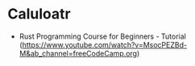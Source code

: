 # Caluloatr 
 - Rust Programming Course for Beginners - Tutorial (https://www.youtube.com/watch?v=MsocPEZBd-M&ab_channel=freeCodeCamp.org)

 

